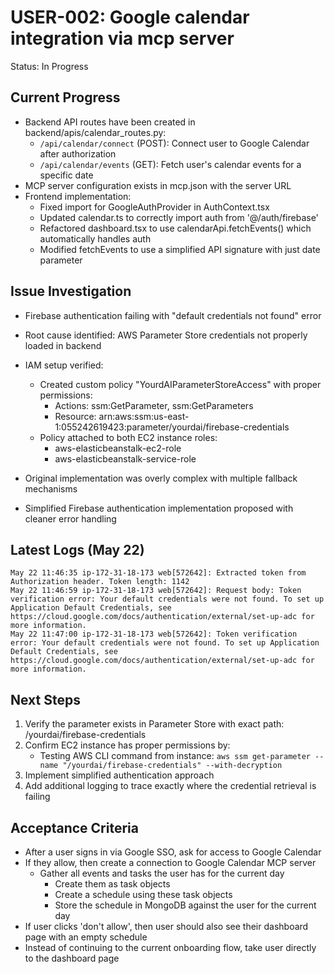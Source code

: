 # USER-002: Google calendar integration via mcp server
Status: In Progress

## Current Progress
- Backend API routes have been created in backend/apis/calendar_routes.py:
  - `/api/calendar/connect` (POST): Connect user to Google Calendar after authorization
  - `/api/calendar/events` (GET): Fetch user's calendar events for a specific date
- MCP server configuration exists in mcp.json with the server URL
- Frontend implementation:
  - Fixed import for GoogleAuthProvider in AuthContext.tsx
  - Updated calendar.ts to correctly import auth from '@/auth/firebase'
  - Refactored dashboard.tsx to use calendarApi.fetchEvents() which automatically handles auth
  - Modified fetchEvents to use a simplified API signature with just date parameter

## Issue Investigation
- Firebase authentication failing with "default credentials not found" error
- Root cause identified: AWS Parameter Store credentials not properly loaded in backend
- IAM setup verified:
  - Created custom policy "YourdAIParameterStoreAccess" with proper permissions:
    - Actions: ssm:GetParameter, ssm:GetParameters
    - Resource: arn:aws:ssm:us-east-1:055242619423:parameter/yourdai/firebase-credentials
  - Policy attached to both EC2 instance roles:
    - aws-elasticbeanstalk-ec2-role
    - aws-elasticbeanstalk-service-role

- Original implementation was overly complex with multiple fallback mechanisms
- Simplified Firebase authentication implementation proposed with cleaner error handling

## Latest Logs (May 22)
```
May 22 11:46:35 ip-172-31-18-173 web[572642]: Extracted token from Authorization header. Token length: 1142
May 22 11:46:59 ip-172-31-18-173 web[572642]: Request body: Token verification error: Your default credentials were not found. To set up Application Default Credentials, see https://cloud.google.com/docs/authentication/external/set-up-adc for more information.
May 22 11:47:00 ip-172-31-18-173 web[572642]: Token verification error: Your default credentials were not found. To set up Application Default Credentials, see https://cloud.google.com/docs/authentication/external/set-up-adc for more information.
```

## Next Steps
1. Verify the parameter exists in Parameter Store with exact path: /yourdai/firebase-credentials
2. Confirm EC2 instance has proper permissions by:
   - Testing AWS CLI command from instance: `aws ssm get-parameter --name "/yourdai/firebase-credentials" --with-decryption`
3. Implement simplified authentication approach
4. Add additional logging to trace exactly where the credential retrieval is failing

## Acceptance Criteria
- After a user signs in via Google SSO, ask for access to Google Calendar
- If they allow, then create a connection to Google Calendar MCP server
  - Gather all events and tasks the user has for the current day
      - Create them as task objects
      - Create a schedule using these task objects
      - Store the schedule in MongoDB against the user for the current day
- If user clicks 'don't allow', then user should also see their dashboard page with an empty schedule
- Instead of continuing to the current onboarding flow, take user directly to the dashboard page
